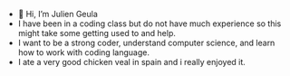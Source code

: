 - 👋 Hi, I’m Julien Geula
- I have been in a coding class but do not have much experience so this might take some getting used to and help.
- I want to be a strong coder, understand computer science, and learn how to work with coding language.
- I ate a very good chicken veal in spain and i really enjoyed it.


